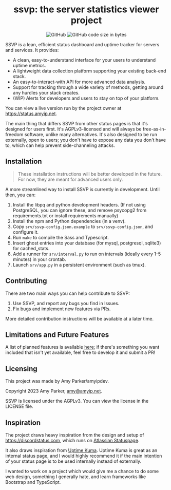 <div align="center">
<h1>ssvp: the server statistics viewer project</h1>
</div>
<div align="center">

![GitHub](https://img.shields.io/github/license/amyipdev/ssvp) ![GitHub code size in bytes](https://img.shields.io/github/languages/code-size/amyipdev/ssvp)

</div>

SSVP is a lean, efficient status dashboard and uptime tracker for servers and services. It provides:
- A clean, easy-to-understand interface for your users to understand uptime metrics.
- A lightweight data collection platform supporting your existing back-end stack.
- An easy-to-interact-with API for more advanced data analysis.
- Support for tracking through a wide variety of methods, getting around any hurdles your stack creates.
- (WIP) Alerts for developers and users to stay on top of your platform.

You can view a live version run by the project owner at https://status.amyip.net.

The main thing that differs SSVP from other status pages is that it's designed for users first. It's AGPLv3-licensed and will always be free-as-in-freedom software, unlike many alternatives. It's also designed to be run externally, open to users; you don't have to expose any data you don't have to, which can help prevent side-channeling attacks.

## Installation

> These installation instructions will be better developed in the future. For now, they are meant for advanced users only.

A more streamlined way to install SSVP is currently in development. Until then, you can:
1. Install the libpq and python development headers. (If not using PostgreSQL, you can ignore these, and remove psycopg2 from requirements.txt or install requirements manually)
2. Install the npm and Python dependencies (in a venv).
3. Copy `srv/ssvp-config.json.example` to `srv/ssvp-config.json`, and configure it.
4. Run `make` to compile the Sass and Typescript.
5. Insert ghost entries into your database (for mysql, postgresql, sqlite3) for cached_stats.
6. Add a runner for `srv/interval.py` to run on intervals (ideally every 1-5 minutes) in your crontab.
7. Launch `srv/app.py` in a persistent environment (such as tmux).

## Contributing

There are two main ways you can help contribute to SSVP:
1. Use SSVP, and report any bugs you find in Issues.
2. Fix bugs and implement new features via PRs.

More detailed contribution instructions will be available at a later time.

## Limitations and Future Features

A list of planned features is available [here](https://github.com/amyipdev/ssvp/issues/1); if there's something you want included that isn't yet available, feel free to develop it and submit a PR!

## Licensing

This project was made by Amy Parker/amyipdev.

Copyright 2023 Amy Parker, amy@amyip.net.

SSVP is licensed under the AGPLv3. You can view the license in the LICENSE file.

## Inspiration

The project draws heavy inspiration from the design and setup of https://discordstatus.com, which runs on [Atlassian Statuspage](https://www.atlassian.com/software/statuspage).

It also draws inspiration from [Uptime Kuma](https://github.com/louislam/uptime-kuma). Uptime Kuma is great as an internal status page, and I would highly recommend it if the main intention of your status page is to be used internally instead of externally.

I wanted to work on a project which would give me a chance to do some web design, something I generally hate, and learn frameworks like Bootstrap and TypeScript.

